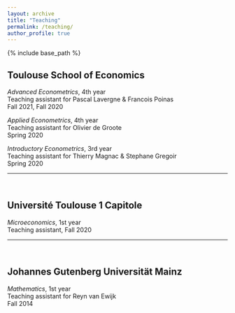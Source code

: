 ```yaml
---
layout: archive
title: "Teaching"
permalink: /teaching/
author_profile: true
---
```


{% include base_path %}


## Toulouse School of Economics

*Advanced Econometrics*, 4th year  
Teaching assistant for Pascal Lavergne \& Francois Poinas  
Fall 2021, Fall 2020  

*Applied Econometrics*, 4th year  
Teaching assistant for Olivier de Groote  
Spring 2020

*Introductory Econometrics*, 3rd year  
Teaching assistant for Thierry Magnac \& Stephane Gregoir  
Spring 2020

---

<br>

## Université Toulouse 1 Capitole

*Microeconomics*, 1st year  
Teaching assistant, Fall 2020

---

<br>

## Johannes Gutenberg Universität Mainz

*Mathematics*, 1st year  
Teaching assistant for Reyn van Ewijk  
Fall 2014
